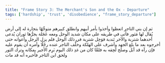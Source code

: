 ```yaml
---
title: "Frame Story 3: The Merchant's Son and the Ox - Departure"
tags: ['hardship', 'trust', 'disobedience', "frame_story_departure"]
---
```


 ثم إن بني التاجر اتعظوا وأخذوا بأمر أبيهم وانطلق كبيرهم متوجِّهًا بتجارة له إلى أرض يُقال لها مَثور فأتى في طريقه على مكان شديد الوحل ومعه عَجَلة يجرُّها ثوران يُدعى أحدهما شتربة والآخر نَندبة فوَحِل شتربة في ذلك الوحل فلم يزل الرجل وأعوانه حتى أخرجوه بعد ما بلغ الجهد وأشرف على الهلكة وخلَّف التاجر عنده رجُلًا وأمره أن يقوم عليه فإن رآه قد أبَل وصلَح لَحِقه به فلمَّا كان من غدِ ذلك اليوم بَرِم الأجير بمكانه وترك الثور ولحق ابن التاجر فأخبره أنه قد مات
